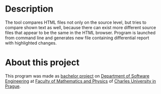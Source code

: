 # Description #
The tool compares HTML files not only on the source level, but tries to compare shown text as well, because there can exist more different source files that appear to be the same in the HTML browser. Program is launched from command line and generates new file containing differential report with highlighted changes.

# About this project #
This program was made as [bachelor project](http://www.mff.cuni.cz/toUTF8.en/studium/bcmgr/) on [Department of Software Engineering](http://www.ksi.mff.cuni.cz/en/) at [Faculty of Mathematics and Physics](http://www.mff.cuni.cz/toUTF8.en/) of [Charles University in Prague](http://www.cuni.cz/UKENG-1.html).